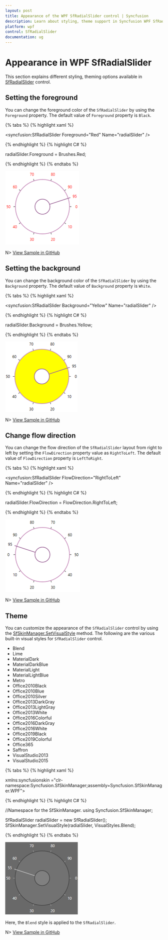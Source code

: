 ```yaml
---
layout: post
title: Appearance of the WPF SfRadialSlider control | Syncfusion
description: Learn about styling, theme support in Syncfusion WPF SfRadialSlider control and more details about the control features.
platform: wpf
control: SfRadialSlider
documentation: ug
---
```


# Appearance in WPF SfRadialSlider

This section explains different styling, theming options available in [SfRadialSlider](https://help.syncfusion.com/cr/wpf/Syncfusion.SfRadialMenu.Wpf~Syncfusion.Windows.Controls.Navigation.SfRadialSlider.html) control.

## Setting the foreground

You can change the foreground color of the `SfRadialSlider` by using the `Foreground` property. The default value of `Foreground` property is `Black`.

{% tabs %}
{% highlight xaml %}

<syncfusion:SfRadialSlider Foreground="Red" 
                           Name="radialSlider" />

{% endhighlight %}
{% highlight C# %}

radialSlider.Foreground = Brushes.Red;

{% endhighlight %}
{% endtabs %}

![SfRadialSlider with red foreground](Appearance_images/Foreground.png)

N> [View Sample in GitHub]()

## Setting the background

You can change the background color of the `SfRadialSlider` by using the `Background` property. The default value of `Background` property is `White`.

{% tabs %}
{% highlight xaml %}

<syncfusion:SfRadialSlider Background="Yellow"
                           Name="radialSlider" />

{% endhighlight %}
{% highlight C# %}

radialSlider.Background = Brushes.Yellow;

{% endhighlight %}
{% endtabs %}

![SfRadialSlider with yellow background](Appearance_images/Background.png)

N> [View Sample in GitHub]()

## Change flow direction

You can change the flow direction of the `SfRadialSlider` layout from right to left by setting the `FlowDirection` property value as `RightToLeft`. The default value of `FlowDirection` property is `LeftToRight`.

{% tabs %}
{% highlight xaml %}

<syncfusion:SfRadialSlider FlowDirection="RightToLeft"
                           Name="radialSlider" />

{% endhighlight %}
{% highlight C# %}

radialSlider.FlowDirection = FlowDirection.RightToLeft;

{% endhighlight %}
{% endtabs %}

![SfRadialSlider with right to left flow direction](Appearance_images/rtl.png)

N> [View Sample in GitHub]()

## Theme

You can customize the appearance of the `SfRadialSlider` control by using the [SfSkinManager.SetVisualStyle](https://help.syncfusion.com/cr/cref_files/wpf/Syncfusion.SfSkinmanager.Wpf~Syncfusion.SfSkinmanager.SfSkinmanager~SetVisualStyle.html) method. The following are the various built-in visual styles for `SfRadialSlider` control.

* Blend
* Lime
* MaterialDark
* MaterialDarkBlue
* MaterialLight
* MaterialLightBlue
* Metro
* Office2010Black
* Office2010Blue
* Office2010Silver
* Office2013DarkGray
* Office2013LightGray
* Office2013White
* Office2016Colorful
* Office2016DarkGray
* Office2016White
* Office2019Black
* Office2019Colorful
* Office365
* Saffron
* VisualStudio2013
* VisualStudio2015

{% tabs %}
{% highlight xaml %}

<Window>
    <!--Theme Namespace-->
    xmlns:syncfusionskin ="clr-namespace:Syncfusion.SfSkinManager;assembly=Syncfusion.SfSkinManager.WPF">
    <Grid>
        <syncfusion:SfRadialSlider syncfusionskin:SfSkinManager.VisualStyle="Blend" 
                                   Name="radialSlider" />
    </Grid>
</Window>
</Window>

{% endhighlight %}
{% highlight C# %}

//Namespace for the SfSkinManager.
using Syncfusion.SfSkinManager;

SfRadialSlider radialSlider = new SfRadialSlider();
SfSkinManager.SetVisualStyle(radialSlider, VisualStyles.Blend);

{% endhighlight %}
{% endtabs %}

![SfRadialSlider with Blend visual style](Appearance_images/blend.png)

Here, the `Blend` style is applied to the `SfRadialSlider`.

N> [View Sample in GitHub]()
